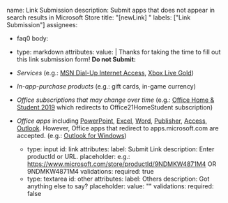 name: Link Submission
description: Submit apps that does not appear in search results in Microsoft Store
title: "[newLink] "
labels: ["Link Submission"]
assignees:
  - faq0
body:
  - type: markdown
    attributes:
      value: |
        Thanks for taking the time to fill out this link submission form! 
**Do not Submit:**
- *Services* (e.g.: [MSN Dial-Up Internet Access](https://www.microsoft.com/en-us/p/msn-premium/CFQ7TTC0KGVG), [Xbox Live Gold](https://www.microsoft.com/store/apps/CFQ7TTC0K5DJ
))
- *In-app-purchase products* (e.g.: gift cards, in-game currency)
- *Office subscriptions that may change over time* (e.g.: [Office Home & Student 2019](https://www.microsoft.com/store/apps/CFQ7TTC0K7C8) which redirects to Office21HomeStudent subscription)
- *Office apps* including [PowerPoint](https://www.microsoft.com/store/productId/CFQ7TTC0K7C6), [Excel](https://www.microsoft.com/store/productId/CFQ7TTC0K7DX), [Word](https://www.microsoft.com/store/productId/CFQ7TTC0K7C7), [Publisher](https://www.microsoft.com/store/productId/CFQ7TTC0HLKN), [Access](https://www.microsoft.com/store/productId/CFQ7TTC0HHMX), [Outlook](https://www.microsoft.com/store/productId/CFQ7TTC0HLKQ). However, Office apps that redirect to apps.microsoft.com are accepted. (e.g.: [Outlook for Windows](https://www.microsoft.com/store/productId/9NRX63209R7B))

  - type: input
    id: link
    attributes:
      label: Submit Link
      description: Enter productId or URL.
      placeholder: e.g.: https://www.microsoft.com/store/productId/9NDMKW4871M4 OR 9NDMKW4871M4
    validations:
      required: true
  - type: textarea
    id: other
    attributes:
      label: Others
      description: Got anything else to say?
      placeholder: 
      value: ""
    validations:
      required: false
